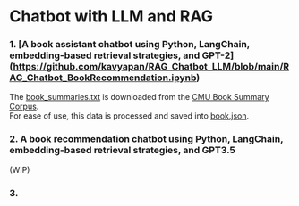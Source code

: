 # Chatbot with LLM and RAG  

### 1. [A book assistant chatbot using Python, LangChain, embedding-based retrieval strategies, and GPT-2] (https://github.com/kavyapan/RAG_Chatbot_LLM/blob/main/RAG_Chatbot_BookRecommendation.ipynb)
The [book_summaries.txt](https://github.com/kavyapan/RAG_Chatbot_LLM/blob/main/book_summaries.txt) is downloaded from the [CMU Book Summary Corpus](https://www.kaggle.com/datasets/ymaricar/cmu-book-summary-dataset).  
For ease of use, this data is processed and saved into [book.json](https://github.com/kavyapan/RAG_Chatbot_LLM/blob/main/book.json). 

### 2. A book recommendation chatbot using Python, LangChain, embedding-based retrieval strategies, and GPT3.5
(WIP)

### 3. 

